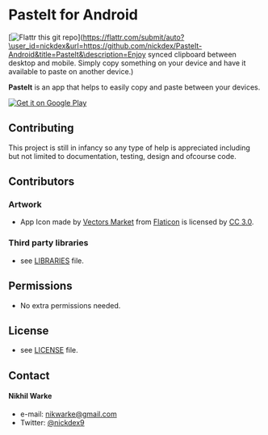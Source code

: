 PasteIt for Android
======
[![Flattr this git repo](http://api.flattr.com/button/flattr-badge-large.png)](https://flattr.com/submit/auto?\user_id=nickdex&url=https://github.com/nickdex/PasteIt-Android&title=PasteIt&\description=Enjoy synced clipboard between desktop and mobile. Simply copy something on your device and have it available to paste on another device.)

**PasteIt** is an app that helps to easily copy and paste between your devices.

[![Get it on Google Play](https://raw.github.com/repat/README-template/master/googleplay.png)](https://play.google.com/store/apps/details?id=com.package.path)

<!-- #### Screenshot
![Screenshot Android](http://url/screenshot-appname-android.png "screenshot Android") -->

## Contributing
This project is still in infancy so any type of help is appreciated including but not limited to documentation, testing, design and ofcourse code.

## Contributors
### Artwork
* App Icon made by [Vectors Market](http://www.flaticon.com/authors/vectors-market) from [Flaticon](http://www.flaticon.com) is licensed by [CC 3.0](http://creativecommons.org/licenses/by/3.0/).

### Third party libraries
* see [LIBRARIES](https://github.com/nickdex/PasteIt-Android/blob/master/LIBRARIES.md) file.

## Permissions
* No extra permissions needed.

## License
* see [LICENSE](https://github.com/nickdex/PasteIt-Android/blob/master/LICENSE.md) file.

## Contact
#### Nikhil Warke
* e-mail: nikwarke@gmail.com
* Twitter: [@nickdex9](https://twitter.com/nickdex9)
